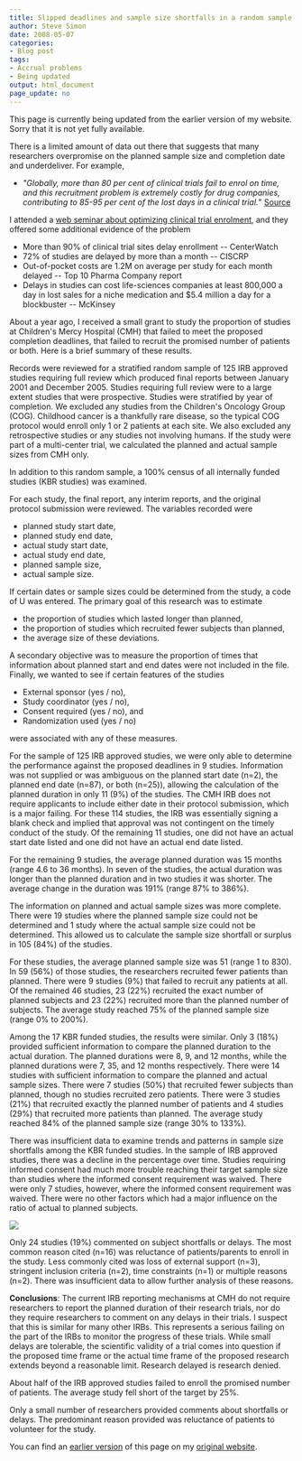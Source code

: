 ```yaml
---
title: Slipped deadlines and sample size shortfalls in a random sample of research studies
author: Steve Simon
date: 2008-05-07
categories:
- Blog post
tags:
- Accrual problems
- Being updated
output: html_document
page_update: no
---
```

This page is currently being updated from the earlier version of my website. Sorry that it is not yet fully available.

There is a limited amount of data out there that suggests that many
researchers overpromise on the planned sample size and completion date
and underdeliver. For example,

+ *"Globally, more than 80 per cent of clinical trials fail to enrol on
time, and this recruitment problem is extremely costly for drug
companies, contributing to 85-95 per cent of the lost days in a
clinical trial.*" [Source][phar1]

I attended a [web seminar about optimizing clinical trial enrolment][med1], and they offered some additional evidence of the problem

+ More than 90% of clinical trial sites delay enrollment -- CenterWatch
+ 72% of studies are delayed by more than a month -- CISCRP
+ Out-of-pocket costs are 1.2M on average per study for each month delayed -- Top 10 Pharma Company report
+ Delays in studies can cost life-sciences companies at least 800,000 a day in lost sales for a niche medication and $5.4 million a day for a blockbuster -- McKinsey

About a year ago, I received a small grant to study the proportion of studies at Children's Mercy Hospital (CMH) that failed to meet the proposed completion deadlines, that failed to recruit the promised number of patients or both. Here is a brief summary of these results.

Records were reviewed for a stratified random sample of 125 IRB approved studies requiring full review which produced final reports between January 2001 and December 2005. Studies requiring full review were to a large extent studies that were prospective. Studies were stratified by year of completion. We excluded any studies from the Children's Oncology Group (COG). Childhood cancer is a thankfully rare disease, so the typical COG protocol would enroll only 1 or 2 patients at each site. We also excluded any retrospective studies or any studies not involving humans. If the study were part of a multi-center trial, we calculated the planned and actual sample sizes from CMH only.

In addition to this random sample, a 100% census of all internally funded studies (KBR studies) was examined.

For each study, the final report, any interim reports, and the original protocol submission were reviewed. The variables recorded were

+ planned study start date,
+ planned study end date,
+ actual study start date,
+ actual study end date,
+ planned sample size,
+ actual sample size.

If certain dates or sample sizes could be determined from the study, a code of U was entered. The primary goal of this research was to estimate

+ the proportion of studies which lasted longer than planned,
+ the proportion of studies which recruited fewer subjects than planned,
+ the average size of these deviations.

A secondary objective was to measure the proportion of times that information about planned start and end dates were not included in the file. Finally, we wanted to see if certain features of the studies

+ External sponsor (yes / no),
+ Study coordinator (yes / no),
+ Consent required (yes / no), and
+ Randomization used (yes / no)

were associated with any of these measures.

For the sample of 125 IRB approved studies, we were only able to determine the performance against the proposed deadlines in 9 studies. Information was not supplied or was ambiguous on the planned start date (n=2), the planned end date (n=87), or both (n=25)), allowing the calculation of the planned duration in only 11 (9%) of the studies.   The CMH IRB does not require applicants to include either date in their protocol submission, which is a major failing. For these 114 studies, the IRB was essentially signing a blank check and implied that approval was not contingent on the timely conduct of the study. Of the remaining 11 studies, one did not have an actual start date listed and one did not have an actual end date listed.

For the remaining 9 studies, the average planned duration was 15 months (range 4.6 to 36 months). In seven of the studies, the actual duration was longer than the planned duration and in two studies it was shorter. The average change in the duration was 191% (range 87% to 386%).

The information on planned and actual sample sizes was more complete. There were 19 studies where the planned sample size could not be determined and 1 study where the actual sample size could not be determined. This allowed us to calculate the sample size shortfall or surplus in 105 (84%) of the studies.

For these studies, the average planned sample size was 51 (range 1 to 830). In 59 (56%) of those studies, the researchers recruited fewer patients than planned. There were 9 studies (9%) that failed to recruit any patients at all. Of the remained 46 studies, 23 (22%) recruited the exact number of planned subjects and 23 (22%) recruited more than the planned number of subjects. The average study reached 75% of the planned sample size (range 0% to 200%).

Among the 17 KBR funded studies, the results were similar. Only 3 (18%) provided sufficient information to compare the planned duration to the actual duration. The planned durations were 8, 9, and 12 months, while the planned durations were 7, 35, and 12 months respectively. There were 14 studies with sufficient information to compare the planned and actual sample sizes. There were 7 studies (50%) that recruited fewer subjects than planned, though no studies recruited zero patients. There were 3 studies (21%) that recruited exactly the planned number of patients and 4 studies (29%) that recruited more patients than planned. The average study reached 84% of the planned sample size (range 30% to 133%).

There was insufficient data to examine trends and patterns in sample size shortfalls among the KBR funded studies. In the sample of IRB approved studies, there was a decline in the percentage over time. Studies requiring informed consent had much more trouble reaching their target sample size than studies where the informed consent requirement was waived. There were only 7 studies, however, where the informed consent requirement was waived.   There were no other factors which had a major influence on the ratio of actual to planned subjects.  

![](http://www.pmean.com/new-images/08/SlippedDeadlines-0801.gif)

Only 24 studies (19%) commented on subject shortfalls or delays. The most common reason cited (n=16) was reluctance of patients/parents to enroll in the study. Less commonly cited was loss of external support (n=3), stringent inclusion criteria (n=2), time constraints (n=1) or multiple reasons (n=2). There was insufficient data to allow further analysis of these reasons.

**Conclusions**: The current IRB reporting mechanisms at CMH do not require researchers to report the planned duration of their research trials, nor do they require researchers to comment on any delays in their trials. I suspect that this is similar for many other IRBs. This represents a serious failing on the part of the IRBs to monitor the progress of these trials. While small delays are tolerable, the scientific validity of a trial comes into question if the proposed time frame or the actual time frame of the proposed research extends beyond a reasonable limit. Research delayed is research denied.

About half of the IRB approved studies failed to enroll the promised number of patients. The average study fell short of the target by 25%.

Only a small number of researchers provided comments about shortfalls or delays. The predominant reason provided was reluctance of patients to volunteer for the study.

You can find an [earlier version][sim1] of this page on my [original website][sim2].

[sim1]: http://www.pmean.com/08/SlippedDeadlines.html
[sim2]: http://www.pmean.com/original_site.html

[med1]: http://www.medconference.net/predictability2
[phar1]: http://www.in-pharmatechnologist.com/news/ng.asp?n=68150-chiltern-india-cost-clinical-trial-regulatory

